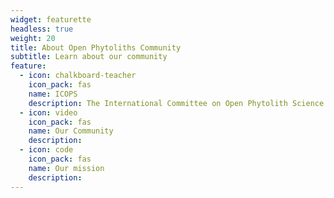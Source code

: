 ```yaml
---
widget: featurette
headless: true
weight: 20
title: About Open Phytoliths Community
subtitle: Learn about our community
feature:
  - icon: chalkboard-teacher
    icon_pack: fas
    name: ICOPS
    description: The International Committee on Open Phytolith Science (ICOPS) has been created within the International Phytolith Society to work on increasing the knowledge of and implementation of open science practices in phytolith research. 
  - icon: video
    icon_pack: fas
    name: Our Community
    description:
  - icon: code
    icon_pack: fas
    name: Our mission
    description:
---
```

